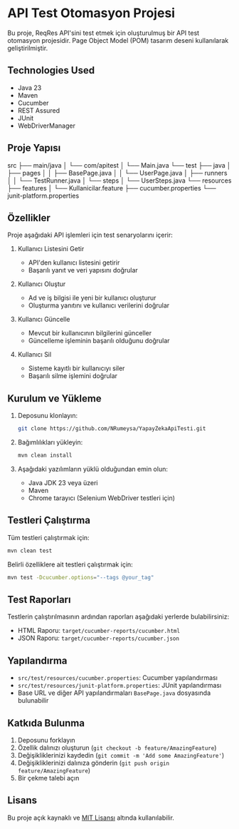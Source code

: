 # API Test Otomasyon Projesi

Bu proje, ReqRes API'sini test etmek için oluşturulmuş bir API test otomasyon projesidir. Page Object Model (POM) tasarım deseni kullanılarak geliştirilmiştir.

## Technologies Used

- Java 23
- Maven
- Cucumber
- REST Assured
- JUnit
- WebDriverManager

## Proje Yapısı 

src
├── main/java
│   └── com/apitest
│       └── Main.java
└── test
    ├── java
    │   ├── pages
    │   │   ├── BasePage.java
    │   │   └── UserPage.java
    │   ├── runners
    │   │   └── TestRunner.java
    │   └── steps
    │       └── UserSteps.java
    └── resources
        ├── features
        │   └── Kullanicilar.feature
        ├── cucumber.properties
        └── junit-platform.properties

## Özellikler

Proje aşağıdaki API işlemleri için test senaryolarını içerir:

1. Kullanıcı Listesini Getir
   - API'den kullanıcı listesini getirir
   - Başarılı yanıt ve veri yapısını doğrular

2. Kullanıcı Oluştur
   - Ad ve iş bilgisi ile yeni bir kullanıcı oluşturur
   - Oluşturma yanıtını ve kullanıcı verilerini doğrular

3. Kullanıcı Güncelle
   - Mevcut bir kullanıcının bilgilerini günceller
   - Güncelleme işleminin başarılı olduğunu doğrular

4. Kullanıcı Sil
   - Sisteme kayıtlı bir kullanıcıyı siler
   - Başarılı silme işlemini doğrular

## Kurulum ve Yükleme

1. Deposunu klonlayın:
   ```bash
   git clone https://github.com/NRumeysa/YapayZekaApiTesti.git
   ```

2. Bağımlılıkları yükleyin:
   ```bash
   mvn clean install
   ```

3. Aşağıdaki yazılımların yüklü olduğundan emin olun:
   - Java JDK 23 veya üzeri
   - Maven
   - Chrome tarayıcı (Selenium WebDriver testleri için)

## Testleri Çalıştırma

Tüm testleri çalıştırmak için:
```bash
mvn clean test
```

Belirli özelliklere ait testleri çalıştırmak için:
```bash
mvn test -Dcucumber.options="--tags @your_tag"
```

## Test Raporları

Testlerin çalıştırılmasının ardından raporları aşağıdaki yerlerde bulabilirsiniz:
- HTML Raporu: `target/cucumber-reports/cucumber.html`
- JSON Raporu: `target/cucumber-reports/cucumber.json`

## Yapılandırma

- `src/test/resources/cucumber.properties`: Cucumber yapılandırması
- `src/test/resources/junit-platform.properties`: JUnit yapılandırması
- Base URL ve diğer API yapılandırmaları `BasePage.java` dosyasında bulunabilir

## Katkıda Bulunma

1. Deposunu forklayın
2. Özellik dalınızı oluşturun (`git checkout -b feature/AmazingFeature`)
3. Değişikliklerinizi kaydedin (`git commit -m 'Add some AmazingFeature'`)
4. Değişikliklerinizi dalınıza gönderin (`git push origin feature/AmazingFeature`)
5. Bir çekme talebi açın

## Lisans

Bu proje açık kaynaklı ve [MIT Lisansı](LICENSE) altında kullanılabilir.
